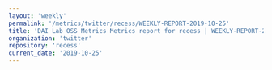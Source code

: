 ```yaml
---
layout: 'weekly'
permalink: '/metrics/twitter/recess/WEEKLY-REPORT-2019-10-25'
title: 'DAI Lab OSS Metrics Metrics report for recess | WEEKLY-REPORT-2019-10-25'
organization: 'twitter'
repository: 'recess'
current_date: '2019-10-25'
---
```


